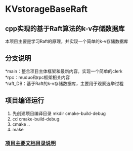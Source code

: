 # KVstorageBaseRaft
## cpp实现的基于Raft算法的k-v存储数据库
本项目主要是学习Raft的原理，并实现一个简单的k-v存储数据库
## 分支说明
*main：整合项目主体框架和最新内容，实现一个简单的clerk  
*rpc：muduo和rpc框架相关内容  
*raft_DB：基于Raft的k-v存储数据库，主要用于观察选举过程  
## 项目编译运行
1. 先创建项目编译目录 mkdir cmake-build-debug
2. cd cmake-build-debug
3. cmake ..
4. make
### [项目主要文档目录说明](https://github.com/heyang-code/KVstorageBaseRaft/blob/main/docs/%E9%A1%B9%E7%9B%AE%E7%9B%AE%E5%BD%95%E5%A4%A7%E7%BA%B2)





